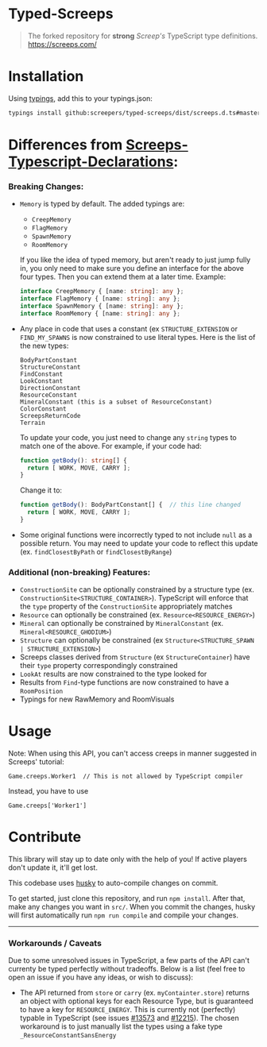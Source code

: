 # Typed-Screeps

> The forked repository for **strong** *Screep's* TypeScript type definitions. https://screeps.com/

# Installation

Using [typings](https://github.com/typings/typings), add this to your typings.json:
```bash
typings install github:screepers/typed-screeps/dist/screeps.d.ts#master -SG
```

# Differences from **[Screeps-Typescript-Declarations](https://github.com/screepers/Screeps-Typescript-Declarations)**:
### Breaking Changes:
- `Memory` is typed by default.  The added typings are:
  - `CreepMemory`
  - `FlagMemory`
  - `SpawnMemory`
  - `RoomMemory`

  If you like the idea of typed memory, but aren't ready to just jump fully in, you only need to make sure you define an interface for the above four types.  Then you can extend them at a later time.  Example:
  ```TypeScript
  interface CreepMemory { [name: string]: any };
  interface FlagMemory { [name: string]: any };
  interface SpawnMemory { [name: string]: any };
  interface RoomMemory { [name: string]: any };
  ```
  
- Any place in code that uses a constant (ex `STRUCTURE_EXTENSION` or `FIND_MY_SPAWNS` is now constrained to use literal types.  Here is the list of the new types:
  ```
  BodyPartConstant
  StructureConstant
  FindConstant
  LookConstant
  DirectionConstant
  ResourceConstant
  MineralConstant (this is a subset of ResourceConstant)
  ColorConstant
  ScreepsReturnCode
  Terrain
  ```
    
  To update your code, you just need to change any `string` types to match one of the above.  For example, if your code had:
  ```TypeScript
  function getBody(): string[] {
    return [ WORK, MOVE, CARRY ];
  }
  ```
  Change it to:
  ```TypeScript
  function getBody(): BodyPartConstant[] {  // this line changed
    return [ WORK, MOVE, CARRY ];
  }
  ```
- Some original functions were incorrectly typed to not include `null` as a possible return.  You may need to update your code to reflect this update (ex. `findClosestByPath` or `findClosestByRange`)

### Additional (non-breaking) Features:
- `ConstructionSite` can be optionally constrained by a structure type (ex. `ConstructionSite<STRUCTURE_CONTAINER>`). TypeScript will enforce that the `type` property of the `ConstructionSite` appropriately matches
- `Resource` can optionally be constrained (ex. `Resource<RESOURCE_ENERGY>`)
- `Mineral` can optionally be constrained by `MineralConstant` (ex. `Mineral<RESOURCE_GHODIUM>`)
- `Structure` can optionally be constrained (ex `Structure<STRUCTURE_SPAWN | STRUCTURE_EXTENSION>`)
- Screeps classes derived from `Structure` (ex `StructureContainer`) have their `type` property correspondingly constrained
- `LookAt` results are now constrained to the type looked for
- Results from `Find`-type functions are now constrained to have a `RoomPosition`
- Typings for new RawMemory and RoomVisuals

# Usage

Note: When using this API, you can't access creeps in manner suggested in Screeps' tutorial:

```
Game.creeps.Worker1  // This is not allowed by TypeScript compiler
```

Instead, you have to use

```
Game.creeps['Worker1']
```

# Contribute

This library will stay up to date only with the help of you! If active players don't update it, it'll get lost.

This codebase uses [husky](https://github.com/typicode/husky) to auto-compile changes on commit.

To get started, just clone this repository, and run `npm install`.  After that, make any changes you want in `src/`.  When you commit the changes, husky will first automatically run `npm run compile` and compile your changes.

--------

### Workarounds / Caveats

Due to some unresolved issues in TypeScript, a few parts of the API can't currenty be typed perfectly without tradeoffs.  Below is a list (feel free to open an issue if you have any ideas, or wish to discuss):

- The API returned from `store` or `carry` (ex. `myContainter.store`) returns an object with optional keys for each Resource Type, but is guaranteed to have a key for `RESOURCE_ENERGY`.  This is currently not (perfectly) typable in TypeScript (see issues [#13573](https://github.com/Microsoft/TypeScript/issues/13573) and [#12215](https://github.com/Microsoft/TypeScript/issues/12215)).  The chosen workaround is to just manually list the types using a fake type `_ResourceConstantSansEnergy`


